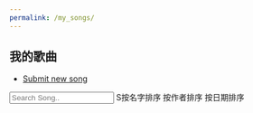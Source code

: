 ```yaml
---
permalink: /my_songs/
---
```


<section id="banner">
	<h2>我的歌曲</h2>
		<ul class="actions vertical">
		<li><a class="button special icon fa-upload big" id="uploadSongBtn" href="{{'/songs/new' | absolute_url}}">Submit new song</a></li>
	</ul>
</section>
<section id="one" class="wrapper style2">
	<div class="container">
		<div id="songList">
			<div id="searchOptions">
			<input class="search" placeholder="Search Song.."/>
			<span class="sort button small" data-sort="name">S按名字排序</span>
			<span class="sort button small" data-sort="author">按作者排序</span>
			<span class="sort button small" data-sort="timestamp">按日期排序</span>
		</div>
			<ul class="list">
			</ul>
			<ul class="pagination"></ul>
			<div id="noSongsText" style="display:none;"><h1 class="text-center"> 你并没有上传歌曲 :( </h1></div>
		</div>
		<!-- List item template -->
		<div style="display:none;">
			<li id="song-item" class="row songItem">
				<p class="id" style="display:none;"></p>
				<div class="col-sm">
					<strong>名字</strong> 	<p class="name"></p>
				</div>
				<div class="col-sm">
					<strong>原曲作者</strong> <p class="original_author"></p>
				</div>
				<div class="col-sm">
					<strong>日期</strong> 	<p class="date timestamp" data-timestamp=""></p>
				</div>
				<div class="col-sm">
					<strong>下载</strong> <p><a class="download icon fa-download"></a></p>
				</div>
                <div class="col-sm">
					<strong>编辑</strong> <p><a class="update icon fa-pencil"></a></p>
				</div>
                <div class="col-sm">
					<strong>删除</strong> <p><a class="delete icon fa-trash" href="javascript:void(0);"></a></p>
				</div>
                <div class="col-sm">
					<strong>状态</strong> <p><a class="status"></a></p>
				</div>
			</li>
		</div>
		<script src="{{ '/assets/js/my_songs.js' | absolute_url}}"></script>
	</div>
</section>